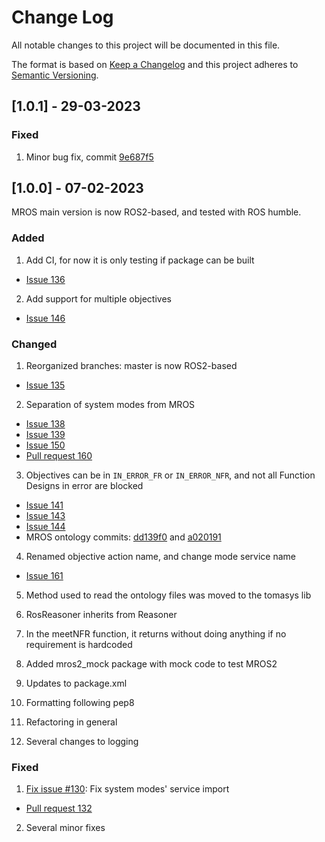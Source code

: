 
# Change Log
All notable changes to this project will be documented in this file.

The format is based on [Keep a Changelog](http://keepachangelog.com/)
and this project adheres to [Semantic Versioning](http://semver.org/).
## [1.0.1] - 29-03-2023

### Fixed

1. Minor bug fix, commit [9e687f5](https://github.com/meta-control/mc_mros_reasoner/commit/9e687f5e68a99cc52ecb83f1a7a046d36f35029b)

## [1.0.0] - 07-02-2023

MROS main version is now ROS2-based, and tested with ROS humble.

### Added

1. Add CI, for now it is only testing if package can be built
  * [Issue 136](https://github.com/meta-control/mc_mros_reasoner/issues/136)


2. Add support for multiple objectives
  * [Issue 146](https://github.com/meta-control/mc_mros_reasoner/issues/146)

### Changed

1. Reorganized branches: master is now ROS2-based
  * [Issue 135](https://github.com/meta-control/mc_mros_reasoner/issues/135)


2. Separation of system modes from MROS
  * [Issue 138](https://github.com/meta-control/mc_mros_reasoner/issues/138)
  * [Issue 139](https://github.com/meta-control/mc_mros_reasoner/issues/139)
  * [Issue 150](https://github.com/meta-control/mc_mros_reasoner/issues/150)
  * [Pull request 160](https://github.com/meta-control/mc_mros_reasoner/pull/160)


3. Objectives can be in `IN_ERROR_FR` or `IN_ERROR_NFR`, and not all Function Designs in error are blocked
  * [Issue 141](https://github.com/meta-control/mc_mros_reasoner/issues/141)
  * [Issue 143](https://github.com/meta-control/mc_mros_reasoner/issues/143)
  * [Issue 144](https://github.com/meta-control/mc_mros_reasoner/issues/144)
  * MROS ontology commits: [dd139f0](https://github.com/meta-control/mros_ontology/commit/dd139f07854b52f3298d23c0a1232cce28cd538a) and [a020191](https://github.com/meta-control/mc_mdl_tomasys/commit/a020191e7e7c52d4f5aa3e2240fca2ea269bf940)


4. Renamed objective action name, and change mode service name
  * [Issue 161](https://github.com/meta-control/mc_mros_reasoner/issues/161)


5. Method used to read the ontology files was moved to the tomasys lib


6. RosReasoner inherits from Reasoner


7. In the meetNFR function, it returns without doing anything if no requirement is hardcoded   


8. Added mros2_mock package with mock code to test MROS2


9. Updates to package.xml


10. Formatting following pep8


11. Refactoring in general


12. Several changes to logging

### Fixed

1. [Fix issue #130](https://github.com/meta-control/mc_mros_reasoner/issues/130): Fix system modes' service import
  * [Pull request 132](https://github.com/meta-control/mc_mros_reasoner/pull/132)


2. Several minor fixes
